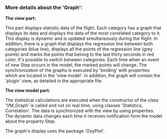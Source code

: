 ### More details about the 'Graph':

**The view part:**

This part displays statistic data of the flight. Each category has a graph that displays its data and displays the data of the most correlated category to it. This display is dynamic and is updated simultaneously during the flight. In addition, there is a graph that displays the regression line between both categories (blue line), displays all the points of the regression line (grey points) and marks the points that belong to the last thirty seconds in red color. It's possible to switch between categories. Each time when an event of new Step occurs in the model, the marked points will change. The synchronization of the graphs is executed by 'binding' with properties which are located in the 'view model'. In addition, the graph will contain the 'plugin' view, as detailed in the appropriate file.

**The view model part:**

The statistical calculations are executed when the constructor of the class 'VM_Graph' is called and not on real time, using classes 'Statistics, Correlation'. The data is synchronized with the view by using properties. The dynamic data changes each time it receives notification form the model about the property Step.

The graph's display uses the package 'OxyPlot'.

